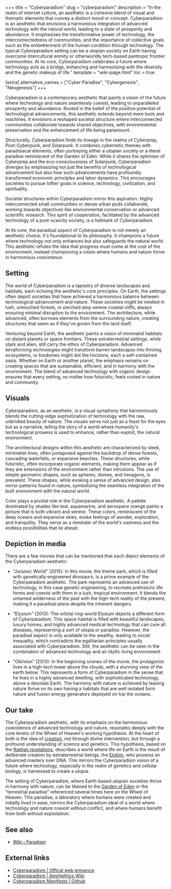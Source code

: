 +++
title = "Cyberparadism"
slug = "cyberparadism"
description = "In the realm of internet culture, an aesthetic is a cohesive blend of visual and thematic elements that convey a distinct mood or concept. Cyberparadism is an aesthetic that envisions a harmonious integration of advanced technology with the natural world, leading to a state of prosperity and abundance. It emphasizes the transformative power of technology, the interconnectedness of communities, and the importance of collective goals such as the embetterment of the human condition through technology. The typical Cyberparadism setting can be a utopian society on Earth having overcome intercultural enmity or otherworldly tech-based pantropic frontier communities. At its core, Cyberparadism celebrates a future where technology acts as a bridge, enhancing and harmonizing with the diversity and the genetic makeup of life."
template = "wiki-page.html"
toc = true

[extra]
alternative_names = ["Cyber Paradise", "Cybergenesis", "Neogenesis"]
+++

Cyberparadism is a contemporary aesthetic that paints a vision of the future where technology and nature seamlessly coexist, leading to unparalleled prosperity and abundance. Rooted in the belief of the positive potential of technological advancements, this aesthetic extends beyond mere tools and machines. It envisions a reshaped societal structure where interconnected communities collaborate towards shared objectives, with environmental preservation and the enhancement of life being paramount.

Structurally, Cyberparadism finds its lineage in the realms of Cyberprep, Post-Cyberpunk, and Solarpunk. It combines cybernetic themes with paradisiacal elements, often portraying either a utopian society or a literal paradise reminiscent of the Garden of Eden. While it shares the optimism of Cyberprep and the eco-consciousness of Solarpunk, Cyberparadism diverges by emphasizing not just the benefits of technological advancement but also how such advancements have profoundly transformed economic principles and labor dynamics. This encourages societies to pursue loftier goals in science, technology, civilization, and spirituality.

Societal structures within Cyberparadism mirror this aspiration. Highly interconnected small communities or dense urban pods collaborate, working towards objectives like environmental conservation or advanced scientific research. This spirit of cooperation, facilitated by the advanced technology of a post-scarcity society, is a hallmark of Cyberparadism.

At its core, the paradisal aspect of Cyberparadism is not merely an aesthetic choice; it's foundational to its philosophy. It champions a future where technology not only enhances but also safeguards the natural world. This aesthetic refutes the idea that progress must come at the cost of the environment, instead championing a vision where humans and nature thrive in harmonious coexistence.

## Setting

The world of Cyberparadism is a tapestry of diverse landscapes and habitats, each echoing the aesthetic's core principles. On Earth, the settings often depict societies that have achieved a harmonious balance between technological advancement and nature. These societies might be nestled in lush, untouched forests, or perched atop serene coastal cliffs, always ensuring minimal disruption to the environment. The architecture, while advanced, often borrows elements from the surrounding nature, creating structures that seem as if they've grown from the land itself.

Venturing beyond Earth, the aesthetic paints a vision of minimalist habitats on distant planets or space frontiers. These extraterrestrial settings, while stark and alien, still carry the ethos of Cyberparadism. Advanced terraforming technologies might transform barren landscapes into thriving ecosystems, or biodomes might dot the horizons, each a self-contained oasis. Whether on Earth or another planet, the emphasis remains on creating spaces that are sustainable, efficient, and in harmony with the environment. The blend of advanced technology with organic design ensures that every setting, no matter how futuristic, feels rooted in nature and community.

## Visuals

Cyberparadism, as an aesthetic, is a visual symphony that harmoniously blends the cutting-edge sophistication of technology with the raw, unbridled beauty of nature. The visuals serve not just as a feast for the eyes but as a narrative, telling the story of a world where humanity's technological prowess is used to enhance, rather than exploit, the natural environment.

The architectural designs within this aesthetic are characterized by sleek, minimalist lines, often juxtaposed against the backdrop of dense forests, cascading waterfalls, or expansive beaches. These structures, while futuristic, often incorporate organic elements, making them appear as if they are extensions of the environment rather than intrusions. The use of simple geometric shapes, such as spheres, domes, and hexagons, is prevalent. These shapes, while evoking a sense of advanced design, also mirror patterns found in nature, symbolizing the seamless integration of the built environment with the natural world.

Color plays a pivotal role in the Cyberparadism aesthetic. A palette dominated by shades like teal, aquamarine, and aerospace orange paints a picture that is both vibrant and serene. These colors, reminiscent of the deep oceans and expansive skies, evoke feelings of wonder, exploration, and tranquility. They serve as a reminder of the world's vastness and the endless possibilities that lie ahead.

## Depiction in media

There are a few movies that can be mentioned that each depict elements of the Cyberparadism aesthetic:

- "Jurassic World" (2015): In this movie, the theme park, which is filled with genetically engineered dinosaurs, is a prime example of the Cyberparadism aesthetic. The park represents an advanced use of technology, in this case genetic engineering, to recreate prehistoric life forms and coexist with them in a lush, tropical environment. It blends the untamed wilderness of the past with the high-tech reality of the present, making it a paradisal place despite the inherent dangers.

- "Elysium" (2013): The orbital ring-world Elysium depicts a different form of Cyberparadism. This space habitat is filled with beautiful landscapes, luxury homes, and highly advanced medical technology that can cure all diseases, representing a sort of utopia or paradise. However, the paradisal aspect is only available to the wealthy, leading to social inequality, which contradicts the egalitarian principles usually associated with Cyberparadism. Still, the aesthetic can be seen in the combination of advanced technology and an idyllic living environment.

- "Oblivion" (2013): In the beginning scenes of the movie, the protagonist lives in a high-tech tower above the clouds, with a stunning view of the earth below. This represents a form of Cyberparadism in the sense that he lives in a highly advanced dwelling, with sophisticated technology, above a desolate Earth. The harmony with nature is achieved by leaving nature thrive on its own having a habitats that are well isolated form nature and fusion energy generators deployed on top the oceans.

## Our take

The Cyberparadism aesthetic, with its emphasis on the harmonious coexistence of advanced technology and nature, resonates deeply with the core tenets of the Wheel of Heaven's working hypothesis. At the heart of both is the idea of [creation](../intelligent-design.md/), not through divine intervention, but through a profound understanding of science and genetics. This hypothesis, based on the [Raëlian revelations](../raelism.md/), describes a world where life on Earth is the result of deliberate creation by extraterrestrial beings, the [Elohim](../elohim.md/), who possess an advanced mastery over DNA. This mirrors the Cyberparadism vision of a future where technology, especially in the realm of genetics and cellular biology, is harnessed to create a utopia.

The setting of Cyberparadism, where Earth-based utopian societies thrive in harmony with nature, can be likened to the [Garden of Eden](../eden.md/) or the "terrestrial paradise" referenced several times here on the Wheel of Heaven. This paradise, a laboratory where humans were created and initially lived in ease, mirrors the Cyberparadism ideal of a world where technology and nature coexist without conflict, and where humans benefit from both without exploitation.

## See also

- [Wiki › Paradism](../paradism.md/)

## External links

- [Cyberparadism | Offical web presence](https://zarazinsfuss.github.io/cyberparadism/)
- [Cyberparadism | Aeshtethics Wiki](https://aesthetics.fandom.com/wiki/Cyberparadism)
- [Cyberparadism Manifesto | Github](https://github.com/zarazinsfuss/cyberparadism-manifesto/blob/main/README.md)